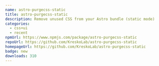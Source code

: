 ```yaml
---
name: astro-purgecss-static
title: astro-purgecss-static
description: Remove unused CSS from your Astro bundle (static mode)
categories:
  - css+ui
  - recent
npmUrl: https://www.npmjs.com/package/astro-purgecss-static
repoUrl: https://github.com/KreskoLab/astro-purgecss-static
homepageUrl: https://github.com/KreskoLab/astro-purgecss-static
badge: new
downloads: 310
---
```

